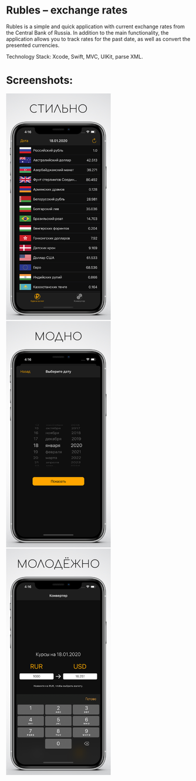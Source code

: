 # Rubles – exchange rates
Rubles is a simple and quick application with current exchange rates from the Central Bank of Russia. In addition to the main functionality, the application allows you to track rates for the past date, as well as convert the presented currencies.

Technology Stack: Xcode, Swift, MVC, UIKit, parse XML.

# Screenshots:

<img src="./assets/main1.png" width="285" /> <img src="./assets/date1.png" width="285" /> <img src="./assets/converter1.png" width="285"/>
